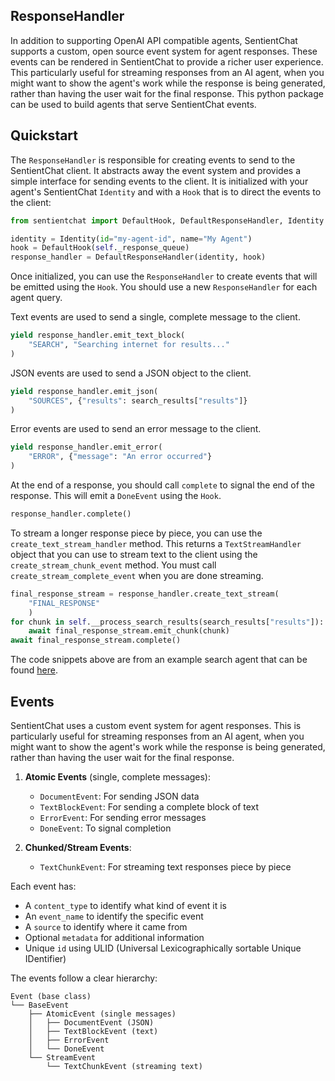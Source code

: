 ## ResponseHandler
In addition to supporting OpenAI API compatible agents, SentientChat supports a custom, open source event system for agent responses. These events can be rendered in SentientChat to provide a richer user experience. This particularly useful for streaming responses from an AI agent, when you might want to show the agent's work while the response is being generated, rather than having the user wait for the final response. This python package can be used to build agents that serve SentientChat events.

## Quickstart
The `ResponseHandler` is responsible for creating events to send to the SentientChat client. It abstracts away the event system and provides a simple interface for sending events to the client. It is initialized with your agent's SentientChat `Identity` and with a `Hook` that is to direct the events to the client:

```python
from sentientchat import DefaultHook, DefaultResponseHandler, Identity

identity = Identity(id="my-agent-id", name="My Agent")
hook = DefaultHook(self._response_queue)
response_handler = DefaultResponseHandler(identity, hook)
```

Once initialized, you can use the `ResponseHandler` to create events that will be emitted using the `Hook`. You should use a new `ResponseHandler` for each agent query.

Text events are used to send a single, complete message to the client.
```python
yield response_handler.emit_text_block(
    "SEARCH", "Searching internet for results..."
)
```

JSON events are used to send a JSON object to the client.
```python
yield response_handler.emit_json(
    "SOURCES", {"results": search_results["results"]}
)
```

Error events are used to send an error message to the client.
```python
yield response_handler.emit_error(
    "ERROR", {"message": "An error occurred"}
)
```

At the end of a response, you should call `complete` to signal the end of the response. This will emit a `DoneEvent` using the `Hook`.
```python
response_handler.complete()
```

To stream a longer response piece by piece, you can use the `create_text_stream_handler` method. This returns a `TextStreamHandler` object that you can use to stream text to the client using the `create_stream_chunk_event` method. You must call `create_stream_complete_event` when you are done streaming.
```python
final_response_stream = response_handler.create_text_stream(
    "FINAL_RESPONSE"
    )
for chunk in self.__process_search_results(search_results["results"]):
    await final_response_stream.emit_chunk(chunk)
await final_response_stream.complete()
```

The code snippets above are from an example search agent that can be found [here](https://github.com/sentient-xyz/Search-Agent-SSE-Example).


## Events
SentientChat uses a custom event system for agent responses. This is particularly useful for streaming responses from an AI agent, when you might want to show the agent's work while the response is being generated, rather than having the user wait for the final response.

1. **Atomic Events** (single, complete messages):
   - `DocumentEvent`: For sending JSON data
   - `TextBlockEvent`: For sending a complete block of text
   - `ErrorEvent`: For sending error messages
   - `DoneEvent`: To signal completion

2. **Chunked/Stream Events**:
   - `TextChunkEvent`: For streaming text responses piece by piece

Each event has:
- A `content_type` to identify what kind of event it is
- An `event_name` to identify the specific event
- A `source` to identify where it came from
- Optional `metadata` for additional information
- Unique `id` using ULID (Universal Lexicographically sortable Unique IDentifier)

The events follow a clear hierarchy:
```
Event (base class)
└── BaseEvent
    ├── AtomicEvent (single messages)
    │   ├── DocumentEvent (JSON)
    │   ├── TextBlockEvent (text)
    │   ├── ErrorEvent
    │   └── DoneEvent
    └── StreamEvent
        └── TextChunkEvent (streaming text)
```